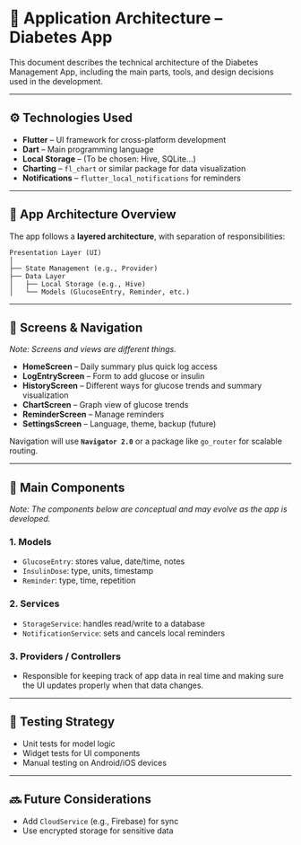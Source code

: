 # 🧱 Application Architecture – Diabetes App

This document describes the technical architecture of the Diabetes Management App, including the main parts, tools, and design decisions used in the development.

---

## ⚙️ Technologies Used

- **Flutter** – UI framework for cross-platform development
- **Dart** – Main programming language
- **Local Storage** – (To be chosen: Hive, SQLite...)
- **Charting** – `fl_chart` or similar package for data visualization
- **Notifications** – `flutter_local_notifications` for reminders

---

## 🧭 App Architecture Overview

The app follows a **layered architecture**, with separation of responsibilities:

```plaintext
Presentation Layer (UI)
│
├── State Management (e.g., Provider)
├── Data Layer
│   ├── Local Storage (e.g., Hive)
│   └── Models (GlucoseEntry, Reminder, etc.)
```

---

## 📱 Screens & Navigation

*Note: Screens and views are different things.*

- **HomeScreen** – Daily summary plus quick log access
- **LogEntryScreen** – Form to add glucose or insulin
- **HistoryScreen** – Different ways for glucose trends and summary visualization
- **ChartScreen** – Graph view of glucose trends
- **ReminderScreen** – Manage reminders
- **SettingsScreen** – Language, theme, backup (future)

Navigation will use **`Navigator 2.0`** or a package like `go_router` for scalable routing.

---

## 🧩 Main Components

*Note: The components below are conceptual and may evolve as the app is developed.*
### 1. Models
- `GlucoseEntry`: stores value, date/time, notes
- `InsulinDose`: type, units, timestamp
- `Reminder`: type, time, repetition

### 2. Services
- `StorageService`: handles read/write to a database
- `NotificationService`: sets and cancels local reminders

### 3. Providers / Controllers
- Responsible for keeping track of app data in real time and making sure the UI updates properly when that data changes.

---

## 🧪 Testing Strategy

- Unit tests for model logic
- Widget tests for UI components
- Manual testing on Android/iOS devices

---

## 🔜 Future Considerations

- Add `CloudService` (e.g., Firebase) for sync
- Use encrypted storage for sensitive data